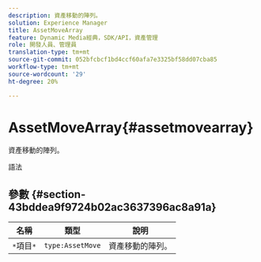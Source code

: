 ```yaml
---
description: 資產移動的陣列。
solution: Experience Manager
title: AssetMoveArray
feature: Dynamic Media經典，SDK/API，資產管理
role: 開發人員、管理員
translation-type: tm+mt
source-git-commit: 052bfcbcf1bd4ccf60afa7e3325bf58dd07cba85
workflow-type: tm+mt
source-wordcount: '29'
ht-degree: 20%

---
```



# AssetMoveArray{#assetmovearray}

資產移動的陣列。

語法

## 參數 {#section-43bddea9f9724b02ac3637396ac8a91a}

| 名稱 | 類型 | 說明 |
|---|---|---|
| `*`項目`*` | `type:AssetMove` | 資產移動的陣列。 |

